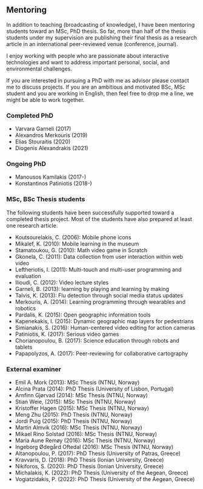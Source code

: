 ## Mentoring

In addition to teaching (broadcasting of knowledge), I have been mentoring students toward an MSc, PhD thesis. So far, more than half of the thesis students under my supervision are publishing their final thesis as a research article in an international peer-reviewed venue (conference, journal).

I enjoy working with people who are passionate about interactive technologies and want to address important personal, social, and environmental challenges.

If you are interested in pursuing a PhD with me as advisor please contact me to discuss projects. If you are an ambitious and motivated BSc, MSc student and you are working in English, then feel free to drop me a line, we might be able to work together.

### Completed PhD

* Varvara Garneli (2017)
* Alexandros Merkouris (2019)
* Elias Stouraitis (2020)
* Diogenis Alexandrakis (2021)

### Ongoing PhD

* Manousos Kamilakis (2017-)
* Konstantinos Patiniotis (2018-)

### MSc, BSc Thesis students

The following students have been successfully supported toward a completed thesis project. Most of the students have also prepared at least one research article.

* Koutsourelakis, C. (2006): Mobile phone icons
* Mikalef, K. (2010): Mobile learning in the museum
* Stamatoukou, G. (2010): Math video game in Scratch
* Gkonela, C. (2011): Data collection from user interaction within web video
* Leftheriotis, I. (2011): Multi-touch and multi-user programming and evaluation
* Ilioudi, C. (2012): Video lecture styles
* Garneli, B. (2013): learning by playing and learning by making
* Talvis, K. (2013): Flu detection through social media status updates
* Merkouris, A. (2014): Learning programming through wearables and robotics
* Pardalis, K. (2015): Open geographic information tools
* Kapenekakis, I. (2015): Dynamic geographic map layers for pedestrians
* Simianakis, S. (2016): Human-centered video editing for action cameras
* Patiniotis, K. (2017): Serious video games
* Chorianopoulou, B. (2017): Science education through robots and tablets
* Papapolyzos, A. (2017): Peer-reviewing for collaborative cartography


### External examiner

* Emil A. Mork (2013): MSc Thesis (NTNU, Norway)
* Alcina Prata (2014): PhD Thesis (University of Lisbon, Portugal)
* Arnfinn Gjørvad (2014): MSc Thesis (NTNU, Norway)
* Stian Weie, (2015): MSc Thesis (NTNU, Norway)
* Kristoffer Hagen (2015): MSc Thesis (NTNU, Norway)
* Meng Zhu (2015): PhD Thesis (NTNU, Norway)
* Jordi Puig (2015): PhD Thesis (NTNU, Norway)
* Martin Almvik (2016): MSc Thesis (NTNU, Norway)
* Mikael Rino Solstad (2016): MSc Thesis (NTNU, Norway)
* Maria Aune Remøy (2016): MSc Thesis (NTNU, Norway)
* Ingeborg Ødegård Oftedal (2016): MSc Thesis (NTNU, Norway)
* Altanopoulou, P. (2017): PhD Thesis (University of Patras, Greece)
* Kravvaris, D. (2018): PhD Thesis (Ionian University, Greece)
* Nikiforos, S. (2020): PhD Thesis (Ionian University, Greece)
* Michalakis, K. (2022): PhD Thesis (University of the Aegean, Greece)
* Vogiatzidakis, P. (2022): PhD Thesis (University of the Aegean, Greece)

